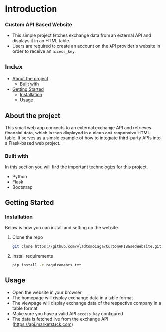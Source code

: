 # Introduction
### Custom API Based Website

- This simple project fetches exchange data from an external API and displays it in an HTML table.
- Users are required to create an account on the API provider's website in order to receive an `access_key`.

## Index

- [About the project](#about-the-project)
  - [Built with](#built-with)
- [Getting Started](#getting-started)
  - [Installation](#installation)
  - [Usage](#usage)


<!-- ABOUT THE PROJECT -->
## About the project

This small web app connects to an external exchange API and retrieves financial data, which is then displayed in a clean and responsive HTML table. It serves as a simple example of how to integrate third-party APIs into a Flask-based web project.



### Built with

In this section you will find the important technologies for this project.

* Python
* Flask
* Bootstrap



<!-- GETTING STARTED -->
## Getting Started

### Installation

Below is how you can install and setting up the website.


1. Clone the repo
   ```sh
   git clone https://github.com/vladtomoiaga/CustomAPIBasedWebsite.git
   ```
2. Install requirements
   ```sh
   pip install -r requirements.txt
   ```



<!-- USAGE EXAMPLES -->
## Usage

* Open the website in your browser
* The homepage will display exchange data in a table format
* The viewpage will display exchange data of the respective company in a table format
* Make sure you have a valid API `access_key` configured
* The data is fetched live from the exchange API (https://api.marketstack.com)
